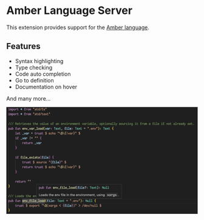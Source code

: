 # Amber Language Server

This extension provides support for the [Amber language](https://amber-lang.com/).

## Features

* Syntax highlighting
* Type checking
* Code auto completion
* Go to definition
* Documentation on hover

And many more...

![Code example](./assets/code_example.png)
